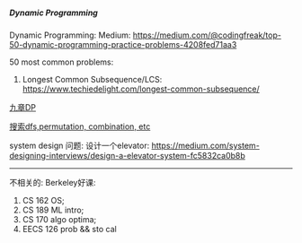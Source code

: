 ##### Dynamic Programming
Dynamic Programming: Medium: 
https://medium.com/@codingfreak/top-50-dynamic-programming-practice-problems-4208fed71aa3

50 most common problems:
1. Longest Common Subsequence/LCS: https://www.techiedelight.com/longest-common-subsequence/

[九章DP](https://drive.google.com/drive/folders/1HAUd0oqpNJisD6J1fFF4NpY7VPbI7h47)

[搜索dfs,permutation, combination, etc](https://drive.google.com/drive/folders/10cZgNYy6oo9ujMpaBvkrilCVo8GEJA3Phttps://drive.google.com/drive/folders/10cZgNYy6oo9ujMpaBvkrilCVo8GEJA3P)

system design 问题: 设计一个elevator: https://medium.com/system-designing-interviews/design-a-elevator-system-fc5832ca0b8b

---

不相关的: Berkeley好课: 
1. CS 162 OS;
2. CS 189 ML intro;
3. CS 170 algo optima;
4. EECS 126 prob && sto cal

